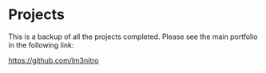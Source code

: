 # Projects

This is a backup of all the projects completed. Please see the main portfolio in the following link:

https://github.com/lm3nitro 
